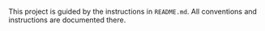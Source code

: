 This project is guided by the instructions in `README.md`. All conventions and instructions are documented there.